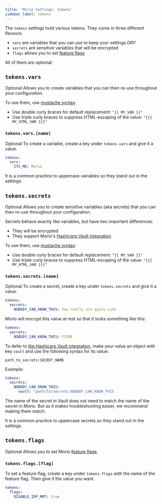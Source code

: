 ```yaml
---
title: 'Morio Settings: tokens'
sidebar_label: tokens
---
```


The `tokens` settings hold various tokens. They come in three different flavours:

- `vars` are variables that you can use to keep your settings _DRY_
- `secrets` are sensitive variables that will be encrypted
- `flags` allows you to set [feature flags](/docs/reference/flags/)

All of them are <Label>optional</Label>.

## `tokens.vars`

<Label>Optional</Label>
Allows you to create variables that you can then re-use throughout your configuration.

To use them, use [mustache syntax](https://mustache.github.io/):

- Use double curly braces for default replacement: `"{{ MY_VAR }}"`
- Use triple curly braces to suppress HTML-escaping of the value: `"{{{ MY_HTML_VAR }}}"`

### `tokens.vars.[name]`

<Label>Optional</Label>
To create a variable, create a key under `tokens.vars` and give it a value.

```yaml
tokens:
  vars:
    ITS_ME: Morio
```

<Tip>It is a common practice to uppercase variables so they stand out in the settings.</Tip>

## `tokens.secrets`

<Label>Optional</Label>
Allows you to create sensitive variables (aka secrets) that you can then re-use
throughout your configuration.

Secrets behave exactly like variables, but have two important differences:

- They will be encrypted
- They support Morio's [Hashicarp Vault integration](/docs/guides/integrations/vault)

To use them, use [mustache syntax](https://mustache.github.io/):

- Use double curly braces for default replacement: `"{{ MY_VAR }}"`
- Use triple curly braces to suppress HTML-escaping of the value: `"{{{ MY_HTML_VAR }}}"`

### `tokens.secrets.[name]`

<Label>Optional</Label>
To create a secret, create a key under `tokens.secrets` and give it a value.

<Tabs>
  <TabItem value="a" label="Regular Secrets" default>

```yaml
tokens:
  secrets:
    NOBODY_CAN_KNOW_THIS: You really are quite cute
```

Morio will encrypt this value at rest so that it looks something like this:

```yaml
tokens:
  secrets:
    NOBODY_CAN_KNOW_THIS: FIXME
```

</TabItem>
<TabItem value="b" label="Hashicorp Vault">

To defer to [the Hashicarp Vault integration](/docs/guides/integrations/vault),
make your value an object with key `vault` and use the following syntax for its
value:

```
path_to_secrets:SECRET_NAME
```

Example:

```yaml
tokens:
  secrets:
    NOBODY_CAN_KNOW_THIS:
      vault: "path/to/secrets:NOBODY_CAN_KNOW_THIS
```

<Tip>

The name of the secret in Vault does not need to match the name of the secret in Morio.
But as it makes troubleshooting easier, we recommend making them match.

</Tip>

</TabItem>

</Tabs>

<Tip>It is a common practice to uppercase secrets so they stand out in the settings.</Tip>

## `tokens.flags`

<Label>Optional</Label>
Allows you to set Morio [feature flags](/docs/reference/flags).

### `tokens.flags.[flag]`

To set a feature flag, create a key under `tokens.flags` with the name of the feature flag.
Then give it the value you want.

```yaml
tokens:
  flags:
    DISABLE_IDP_MRT: true
```
